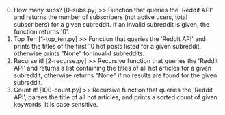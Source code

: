 0. How many subs? [0-subs.py] >> Function that queries the 'Reddit API' and returns the number of subscribers (not active users, total subscribers) for a given subreddit. If an invalid subreddit is given, the function returns '0'.
1. Top Ten [1-top_ten.py] >> Function that queries the 'Reddit API' and prints the titles of the first 10 hot posts listed for a given subreddit, otherwise prints "None" for invalid subreddits.
2. Recurse it! [2-recurse.py] >> Recursive function that queries the 'Reddit API' and returns a list containing the titles of all hot articles for a given subreddit, otherwise returns "None" if no results are found for the given subreddit.
3. Count it! [100-count.py] >> Recursive function that queries the 'Reddit API', parses the title of all hot articles, and prints a sorted count of given keywords. It is case sensitive.
